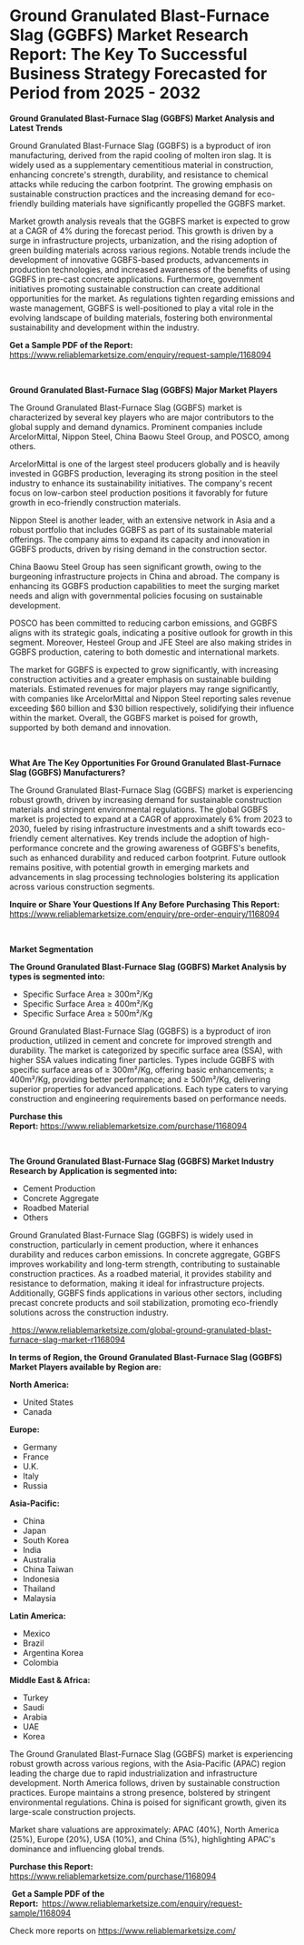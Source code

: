 <p><h1>Ground Granulated Blast-Furnace Slag (GGBFS) Market Research Report: The Key To Successful Business Strategy Forecasted for Period from 2025 - 2032</h1></p><p><strong>Ground Granulated Blast-Furnace Slag (GGBFS) Market Analysis and Latest Trends</strong></p>
<p><p>Ground Granulated Blast-Furnace Slag (GGBFS) is a byproduct of iron manufacturing, derived from the rapid cooling of molten iron slag. It is widely used as a supplementary cementitious material in construction, enhancing concrete's strength, durability, and resistance to chemical attacks while reducing the carbon footprint. The growing emphasis on sustainable construction practices and the increasing demand for eco-friendly building materials have significantly propelled the GGBFS market.</p><p>Market growth analysis reveals that the GGBFS market is expected to grow at a CAGR of 4% during the forecast period. This growth is driven by a surge in infrastructure projects, urbanization, and the rising adoption of green building materials across various regions. Notable trends include the development of innovative GGBFS-based products, advancements in production technologies, and increased awareness of the benefits of using GGBFS in pre-cast concrete applications. Furthermore, government initiatives promoting sustainable construction can create additional opportunities for the market. As regulations tighten regarding emissions and waste management, GGBFS is well-positioned to play a vital role in the evolving landscape of building materials, fostering both environmental sustainability and development within the industry.</p></p>
<p><strong>Get a Sample PDF of the Report:&nbsp;</strong> <a href="https://www.reliablemarketsize.com/enquiry/request-sample/1168094?utm_campaign=1131&utm_medium=2&utm_source=Github&utm_content=ia&utm_term=05022025&utm_id=ground-granulated-blast-furnace-slag-ggbfs">https://www.reliablemarketsize.com/enquiry/request-sample/1168094</a></p>
<p>&nbsp;</p>
<p><strong>Ground Granulated Blast-Furnace Slag (GGBFS) Major Market Players</strong></p>
<p><p>The Ground Granulated Blast-Furnace Slag (GGBFS) market is characterized by several key players who are major contributors to the global supply and demand dynamics. Prominent companies include ArcelorMittal, Nippon Steel, China Baowu Steel Group, and POSCO, among others.</p><p>ArcelorMittal is one of the largest steel producers globally and is heavily invested in GGBFS production, leveraging its strong position in the steel industry to enhance its sustainability initiatives. The company's recent focus on low-carbon steel production positions it favorably for future growth in eco-friendly construction materials.</p><p>Nippon Steel is another leader, with an extensive network in Asia and a robust portfolio that includes GGBFS as part of its sustainable material offerings. The company aims to expand its capacity and innovation in GGBFS products, driven by rising demand in the construction sector.</p><p>China Baowu Steel Group has seen significant growth, owing to the burgeoning infrastructure projects in China and abroad. The company is enhancing its GGBFS production capabilities to meet the surging market needs and align with governmental policies focusing on sustainable development.</p><p>POSCO has been committed to reducing carbon emissions, and GGBFS aligns with its strategic goals, indicating a positive outlook for growth in this segment. Moreover, Hesteel Group and JFE Steel are also making strides in GGBFS production, catering to both domestic and international markets.</p><p>The market for GGBFS is expected to grow significantly, with increasing construction activities and a greater emphasis on sustainable building materials. Estimated revenues for major players may range significantly, with companies like ArcelorMittal and Nippon Steel reporting sales revenue exceeding $60 billion and $30 billion respectively, solidifying their influence within the market. Overall, the GGBFS market is poised for growth, supported by both demand and innovation.</p></p>
<p>&nbsp;</p>
<p><strong>What Are The Key Opportunities For Ground Granulated Blast-Furnace Slag (GGBFS) Manufacturers?</strong></p>
<p><p>The Ground Granulated Blast-Furnace Slag (GGBFS) market is experiencing robust growth, driven by increasing demand for sustainable construction materials and stringent environmental regulations. The global GGBFS market is projected to expand at a CAGR of approximately 6% from 2023 to 2030, fueled by rising infrastructure investments and a shift towards eco-friendly cement alternatives. Key trends include the adoption of high-performance concrete and the growing awareness of GGBFS's benefits, such as enhanced durability and reduced carbon footprint. Future outlook remains positive, with potential growth in emerging markets and advancements in slag processing technologies bolstering its application across various construction segments.</p></p>
<p><strong>Inquire or Share Your Questions If Any Before Purchasing This Report:</strong> <a href="https://www.reliablemarketsize.com/enquiry/pre-order-enquiry/1168094?utm_campaign=1131&utm_medium=2&utm_source=Github&utm_content=ia&utm_term=05022025&utm_id=ground-granulated-blast-furnace-slag-ggbfs">https://www.reliablemarketsize.com/enquiry/pre-order-enquiry/1168094</a></p>
<p>&nbsp;</p>
<p><strong>Market Segmentation</strong></p>
<p><strong>The Ground Granulated Blast-Furnace Slag (GGBFS) Market Analysis by types is segmented into:</strong></p>
<p><ul><li>Specific Surface Area ≥ 300m²/Kg</li><li>Specific Surface Area ≥ 400m²/Kg</li><li>Specific Surface Area ≥ 500m²/Kg</li></ul></p>
<p><p>Ground Granulated Blast-Furnace Slag (GGBFS) is a byproduct of iron production, utilized in cement and concrete for improved strength and durability. The market is categorized by specific surface area (SSA), with higher SSA values indicating finer particles. Types include GGBFS with specific surface areas of ≥ 300m²/Kg, offering basic enhancements; ≥ 400m²/Kg, providing better performance; and ≥ 500m²/Kg, delivering superior properties for advanced applications. Each type caters to varying construction and engineering requirements based on performance needs.</p></p>
<p><strong>Purchase this Report:&nbsp;</strong><a href="https://www.reliablemarketsize.com/purchase/1168094?utm_campaign=1131&utm_medium=2&utm_source=Github&utm_content=ia&utm_term=05022025&utm_id=ground-granulated-blast-furnace-slag-ggbfs">https://www.reliablemarketsize.com/purchase/1168094</a></p>
<p>&nbsp;</p>
<p><strong>The Ground Granulated Blast-Furnace Slag (GGBFS) Market Industry Research by Application is segmented into:</strong></p>
<p><ul><li>Cement Production</li><li>Concrete Aggregate</li><li>Roadbed Material</li><li>Others</li></ul></p>
<p><p>Ground Granulated Blast-Furnace Slag (GGBFS) is widely used in construction, particularly in cement production, where it enhances durability and reduces carbon emissions. In concrete aggregate, GGBFS improves workability and long-term strength, contributing to sustainable construction practices. As a roadbed material, it provides stability and resistance to deformation, making it ideal for infrastructure projects. Additionally, GGBFS finds applications in various other sectors, including precast concrete products and soil stabilization, promoting eco-friendly solutions across the construction industry.</p></p>
<p><a href="https://www.reliablemarketsize.com/global-ground-granulated-blast-furnace-slag-market-r1168094?utm_campaign=1131&utm_medium=2&utm_source=Github&utm_content=ia&utm_term=05022025&utm_id=ground-granulated-blast-furnace-slag-ggbfs">&nbsp;https://www.reliablemarketsize.com/global-ground-granulated-blast-furnace-slag-market-r1168094</a></p>
<p><strong>In terms of Region, the Ground Granulated Blast-Furnace Slag (GGBFS) Market Players available by Region are:</strong></p>
<p>
    <p> <strong> North America: </strong>
        <ul>
            <li>United States</li>
            <li>Canada</li>
        </ul>
        </p> 
    <p> <strong> Europe: </strong>
        <ul>
            <li>Germany</li>
            <li>France</li>
            <li>U.K.</li>
            <li>Italy</li>
            <li>Russia</li>
        </ul>
        </p> 
    <p> <strong> Asia-Pacific: </strong>
        <ul>
            <li>China</li>
            <li>Japan</li>
            <li>South Korea</li>
            <li>India</li>
            <li>Australia</li>
            <li>China Taiwan</li>
            <li>Indonesia</li>
            <li>Thailand</li>
            <li>Malaysia</li>
        </ul>
        </p> 
    <p> <strong> Latin America: </strong>
        <ul>
            <li>Mexico</li>
            <li>Brazil</li>
            <li>Argentina Korea</li>
            <li>Colombia</li>
        </ul>
        </p> 
    <p> <strong> Middle East & Africa: </strong>
        <ul>
            <li>Turkey</li>
            <li>Saudi</li>
            <li>Arabia</li>
            <li>UAE</li>
            <li>Korea</li>
        </ul>
    </p>
    </p>
<p><p>The Ground Granulated Blast-Furnace Slag (GGBFS) market is experiencing robust growth across various regions, with the Asia-Pacific (APAC) region leading the charge due to rapid industrialization and infrastructure development. North America follows, driven by sustainable construction practices. Europe maintains a strong presence, bolstered by stringent environmental regulations. China is poised for significant growth, given its large-scale construction projects. </p><p>Market share valuations are approximately: APAC (40%), North America (25%), Europe (20%), USA (10%), and China (5%), highlighting APAC's dominance and influencing global trends.</p></p>
<p><strong>Purchase this Report: </strong><a href="https://www.reliablemarketsize.com/purchase/1168094?utm_campaign=1131&utm_medium=2&utm_source=Github&utm_content=ia&utm_term=05022025&utm_id=ground-granulated-blast-furnace-slag-ggbfs">https://www.reliablemarketsize.com/purchase/1168094</a></p>
<p>&nbsp;<strong>Get a Sample PDF of the Report:&nbsp;&nbsp;</strong><a href="https://www.reliablemarketsize.com/enquiry/request-sample/1168094?utm_campaign=1131&utm_medium=2&utm_source=Github&utm_content=ia&utm_term=05022025&utm_id=ground-granulated-blast-furnace-slag-ggbfs">https://www.reliablemarketsize.com/enquiry/request-sample/1168094</a></p>
<p><strong></strong></p>
<p>Check more reports on <a href="https://www.reliablemarketsize.com/?utm_campaign=1131&utm_medium=2&utm_source=Github&utm_content=ia&utm_term=05022025&utm_id=ground-granulated-blast-furnace-slag-ggbfs">https://www.reliablemarketsize.com/</a></p>